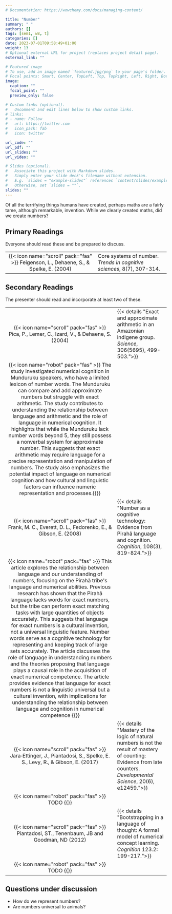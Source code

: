 ```yaml
---
# Documentation: https://wowchemy.com/docs/managing-content/

title: "Number"
summary: " "
authors: []
tags: [sem1, w8, t]
categories: []
date: 2023-07-01T09:58:49+01:00
weight: 13
# Optional external URL for project (replaces project detail page).
external_link: ""

# Featured image
# To use, add an image named `featured.jpg/png` to your page's folder.
# Focal points: Smart, Center, TopLeft, Top, TopRight, Left, Right, BottomLeft, Bottom, BottomRight.
image:
  caption: ""
  focal_point: ""
  preview_only: false

# Custom links (optional).
#   Uncomment and edit lines below to show custom links.
# links:
# - name: Follow
#   url: https://twitter.com
#   icon_pack: fab
#   icon: twitter

url_code: ""
url_pdf: ""
url_slides: ""
url_video: ""

# Slides (optional).
#   Associate this project with Markdown slides.
#   Simply enter your slide deck's filename without extension.
#   E.g. `slides = "example-slides"` references `content/slides/example-slides.md`.
#   Otherwise, set `slides = ""`.
slides: ""
---
```


Of all the terrifying things humans have created, perhaps maths are a fairly tame, although remarkable, invention. While we clearly created maths, did we create numbers?

## Primary Readings

Everyone should read these and be prepared to discuss.

|  |  |
|:----:|:-----|
| {{< icon name="scroll" pack="fas" >}} Feigenson, L., Dehaene, S., & Spelke, E. (2004) | Core systems of number. *Trends in cognitive sciences*, 8(7), 307-314. |<!-- {{< details "">}}{{< icon name="robot" pack="fas" >}}This article discusses the core systems of number and their role in language and conceptual development. The authors argue that certain numerical concepts are only represented by a subset of human adults, while other numerical abilities are widespread among adults, infants, and other animal species. They review recent evidence that supports the existence of two core systems for representing number. The first core system is for representing large, approximate numerical magnitudes and is present in infants as young as 6 months old. Infants can discriminate between different numerosities, but their numerical discriminations are imprecise and subject to a ratio limit. The second core system is for the precise representation of small numbers of individual objects. Like the first core system, this system is limited in its representational power. {{</details>}} -->


## Secondary Readings

The presenter should read and incorporate at least two of these.

|  |  |
|:----:|:-----|
| {{< icon name="scroll" pack="fas" >}} Pica, P., Lemer, C., Izard, V., & Dehaene, S. (2004) | {{< details "Exact and approximate arithmetic in an Amazonian indigene group. *Science*, 306(5695), 499-503.">}}
{{< icon name="robot" pack="fas" >}} The study investigated numerical cognition in Munduruku speakers, who have a limited lexicon of number words. The Munduruku can compare and add approximate numbers but struggle with exact arithmetic. The study contributes to understanding the relationship between language and arithmetic and the role of language in numerical cognition. It highlights that while the Munduruku lack number words beyond 5, they still possess a nonverbal system for approximate number. This suggests that exact arithmetic may require language for a precise representation and manipulation of numbers. The study also emphasizes the potential impact of language on numerical cognition and how cultural and linguistic factors can influence numeric representation and processes.{{</details>}} |
| {{< icon name="scroll" pack="fas" >}} Frank, M. C., Everett, D. L., Fedorenko, E., & Gibson, E. (2008) | {{< details "Number as a cognitive technology: Evidence from Pirahã language and cognition. *Cognition*, 108(3), 819-824.">}}
{{< icon name="robot" pack="fas" >}} This article explores the relationship between language and our understanding of numbers, focusing on the Pirahã tribe's language and numerical abilities. Previous research has shown that the Pirahã language lacks words for exact numbers, but the tribe can perform exact matching tasks with large quantities of objects accurately. This suggests that language for exact numbers is a cultural invention, not a universal linguistic feature. Number words serve as a cognitive technology for representing and keeping track of large sets accurately. The article discusses the role of language in understanding numbers and the theories proposing that language plays a causal role in the acquisition of exact numerical competence. The article provides evidence that language for exact numbers is not a linguistic universal but a cultural invention, with implications for understanding the relationship between language and cognition in numerical competence {{</details>}} |
| {{< icon name="scroll" pack="fas" >}} Jara‐Ettinger, J., Piantadosi, S., Spelke, E. S., Levy, R., & Gibson, E. (2017) | {{< details "Mastery of the logic of natural numbers is not the result of mastery of counting: Evidence from late counters. *Developmental Science*, 20(6), e12459.">}}
{{< icon name="robot" pack="fas" >}} TODO {{</details>}} |
| {{< icon name="scroll" pack="fas" >}} Piantadosi, ST., Tenenbaum, JB and Goodman, ND (2012) | {{< details "Bootstrapping in a language of thought: A formal model of numerical concept learning. *Cognition* 123.2: 199-217.">}}
{{< icon name="robot" pack="fas" >}} TODO {{</details>}} |


## Questions under discussion

- How do we represent numbers?
- Are numbers universal to animals?

